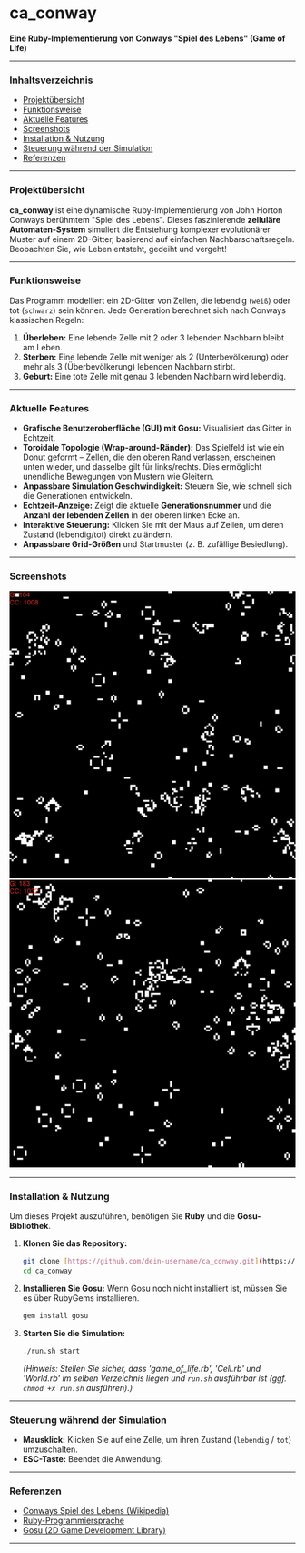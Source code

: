 # **ca_conway** 
**Eine Ruby-Implementierung von Conways "Spiel des Lebens" (Game of Life)** 

-----

### **Inhaltsverzeichnis**

  * [Projektübersicht](https://www.google.com/search?q=%23projekt%C3%BCbersicht)
  * [Funktionsweise](https://www.google.com/search?q=%23funktionsweise)
  * [Aktuelle Features](https://www.google.com/search?q=%23aktuelle-features)
  * [Screenshots](https://www.google.com/search?q=%23screenshots)
  * [Installation & Nutzung](https://www.google.com/search?q=%23installation--nutzung)
  * [Steuerung während der Simulation](https://www.google.com/search?q=%23steuerung-w%C3%A4hrend-der-simulation)
  * [Referenzen](https://www.google.com/search?q=%23referenzen)

-----

### **Projektübersicht**

**ca_conway** ist eine dynamische Ruby-Implementierung von John Horton Conways berühmtem "Spiel des Lebens". Dieses faszinierende **zelluläre Automaten-System** simuliert die Entstehung komplexer evolutionärer Muster auf einem 2D-Gitter, basierend auf einfachen Nachbarschaftsregeln. Beobachten Sie, wie Leben entsteht, gedeiht und vergeht\!

-----

### **Funktionsweise** 
Das Programm modelliert ein 2D-Gitter von Zellen, die lebendig (`weiß`) oder tot (`schwarz`) sein können. Jede Generation berechnet sich nach Conways klassischen Regeln:

1.  **Überleben:** Eine lebende Zelle mit 2 oder 3 lebenden Nachbarn bleibt am Leben.
2.  **Sterben:** Eine lebende Zelle mit weniger als 2 (Unterbevölkerung) oder mehr als 3 (Überbevölkerung) lebenden Nachbarn stirbt.
3.  **Geburt:** Eine tote Zelle mit genau 3 lebenden Nachbarn wird lebendig.

-----

### **Aktuelle Features** 

* **Grafische Benutzeroberfläche (GUI) mit Gosu:** Visualisiert das Gitter in Echtzeit.
* **Toroidale Topologie (Wrap-around-Ränder):** Das Spielfeld ist wie ein Donut geformt – Zellen, die den oberen Rand verlassen, erscheinen unten wieder, und dasselbe gilt für links/rechts. Dies ermöglicht unendliche Bewegungen von Mustern wie Gleitern.
* **Anpassbare Simulation Geschwindigkeit:** Steuern Sie, wie schnell sich die Generationen entwickeln.
* **Echtzeit-Anzeige:** Zeigt die aktuelle **Generationsnummer** und die **Anzahl der lebenden Zellen** in der oberen linken Ecke an.
* **Interaktive Steuerung:** Klicken Sie mit der Maus auf Zellen, um deren Zustand (lebendig/tot) direkt zu ändern.
* **Anpassbare Grid-Größen** und Startmuster (z. B. zufällige Besiedlung).

-----

### **Screenshots**
![Alt text](img/1.png)
![Alt text](img/2.png)

-----

### **Installation & Nutzung** 

Um dieses Projekt auszuführen, benötigen Sie **Ruby** und die **Gosu-Bibliothek**.

1.  **Klonen Sie das Repository:**

    ```bash
    git clone [https://github.com/dein-username/ca_conway.git](https://github.com/dein-username/ca_conway.git)  
    cd ca_conway
    ```

2.  **Installieren Sie Gosu:** Wenn Gosu noch nicht installiert ist, müssen Sie es über RubyGems installieren.

    ```bash
    gem install gosu
    ```

3.  **Starten Sie die Simulation:**

    ```bash
    ./run.sh start 
    ```

    *(Hinweis: Stellen Sie sicher, dass 'game\_of\_life.rb', 'Cell.rb' und 'World.rb' im selben Verzeichnis liegen und `run.sh` ausführbar ist (ggf. `chmod +x run.sh` ausführen).)*

-----

### **Steuerung während der Simulation** 

* **Mausklick:** Klicken Sie auf eine Zelle, um ihren Zustand (`lebendig` / `tot`) umzuschalten.
* **ESC-Taste:** Beendet die Anwendung.

-----

### **Referenzen**

  * [Conways Spiel des Lebens (Wikipedia)](https://de.wikipedia.org/wiki/Conways_Spiel_des_Lebens)
  * [Ruby-Programmiersprache](https://www.ruby-lang.org/)
  * [Gosu (2D Game Development Library)](https://www.libgosu.org/)

-----